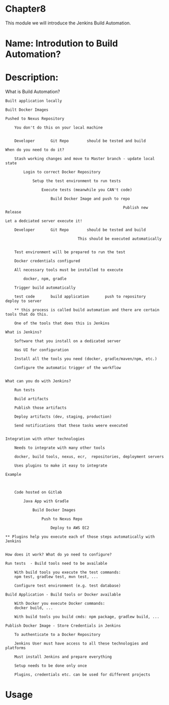 # Chapter8
This module we will introduce the Jenkins Build Automation.

# Name: Introdution to Build Automation?

# Description: 

What is Build  Automation?

    Built application locally

    Built Docker Images

    Pushed to Nexus Repository

        You don't do this on your local machine


        Developer       Git Repo        should be tested and build

    When do you need to do it?

        Stash working changes and move to Master branch - update local state

            Login to correct Docker Repository

                Setup the test environment to run tests

                    Execute tests (meanwhile you CAN't code)

                        Build Docker Image and push to repo

                                                        Publish new Release
    
    Let a dedciated server execute it!

        Developer       Git Repo        should be tested and build

                                    This should be executed automatically
                                                        

        Test environment will be prepared to run the test

        Docker credentials configured

        All necessary tools must be installed to execute

            docker, npm, gradle

        Trigger build automatically

        test code       build application       push to repository      deploy to server

        ** this process is called build automation and there are certain tools that do this.

        One of the tools that does this is Jenkins

    What is Jenkins?

        Software that you install on a dedicated server

        Has UI for configuration

        Install all the tools you need (docker, gradle/maven/npm, etc.)

        Configure the automatic trigger of the workflow


    What can you do with Jenkins?

        Run tests

        Build artifacts

        Publish those artifacts

        Deploy artifacts (dev, staging, production)

        Send notifications that these tasks weere executed


    Integration with other technologies

        Needs to integrate with many other tools

        docker, build tools, nexus, ecr,  repositories, deployment servers

        Uses plugins to make it easy to integrate

    Example

        
        
        Code hosted on Gitlab

            Java App with Gradle

                Build Docker Images

                    Push to Nexus Repo

                        Deploy to AWS EC2

    ** Plugins help you execute each of those steps automatically with Jenkins


    How does it work? What do yo need to configure?

    Run tests  - Build tools need to be available

        With build tools you execute the test commands:
        npm test, gradlew test, mvn test, ...

        Configure test environment (e.g. test database)

    Build Application - Build tools or Docker available

        With Docker you execute Docker commands:
        docker build, ...

        With build tools you build cmds: npm package, gradlew build, ...

    Publish Docker Image - Store Credentials in Jenkins

        To authenticate to a Docker Repository

        Jenkins User must have access to all these technologies and platforms

        Must install Jenkins and prepare everything

        Setup needs to be done only once

        Plugins, credentials etc. can be used for different projects

        




        


# Usage


    